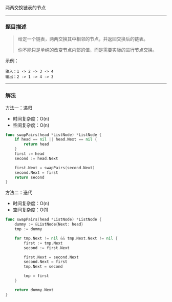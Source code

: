 两两交换链表的节点

----

### 题目描述

> 给定一个链表，两两交换其中相邻的节点，并返回交换后的链表。
>
> 你不能只是单纯的改变节点内部的值，而是需要实际的进行节点交换。

示例：

```shell
输入：1 -> 2 -> 3 -> 4
输出：2 -> 1 -> 4 -> 3
```

----

### 解法

方法一：递归

- 时间复杂度：O(n)
- 空间复杂度：O(n)

```go
func swapPairs(head *ListNode) *ListNode {
    if head == nil || head.Next == nil {
        return head
    }
    first := head
    second := head.Next

    first.Next = swapPairs(second.Next)
    second.Next = first
    return second
}
```



方法二：迭代

- 时间复杂度：O(n)
- 空间复杂度：O(1)

```go
func swapPairs(head *ListNode) *ListNode {
	dummy := &ListNode{Next: head}
	tmp := dummy

	for tmp.Next != nil && tmp.Next.Next != nil {
		first := tmp.Next
		second := first.Next

		first.Next = second.Next
		second.Next = first
		tmp.Next = second

		tmp = first
	}

	return dummy.Next
}
```